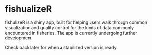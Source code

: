 
<!-- README.md is generated from README.Rmd. Please edit that file -->

# fishualizeR

<!-- badges: start -->

<!-- badges: end -->

fishulizeR is a shiny app, built for helping users
walk through common visualization and quality control for the kinds of
data commonly encountered in fisheries. The app is currently undergoing further development.

Check back later for when a stabilized version is ready. 
